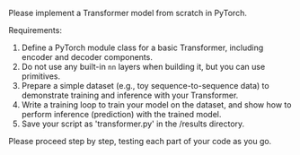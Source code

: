 Please implement a Transformer model from scratch in PyTorch.

Requirements:
1. Define a PyTorch module class for a basic Transformer, including encoder and decoder components.
2. Do not use any built-in `nn` layers when building it, but you can use primitives.
3. Prepare a simple dataset (e.g., toy sequence-to-sequence data) to demonstrate training and inference with your Transformer.
4. Write a training loop to train your model on the dataset, and show how to perform inference (prediction) with the trained model.
5. Save your script as 'transformer.py' in the /results directory.

Please proceed step by step, testing each part of your code as you go.